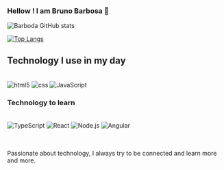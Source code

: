 
### Hellow ! I am Bruno Barbosa 👋


![Barboda GitHub stats](https://github-readme-stats.vercel.app/api?username=devbarbosa&show_icons=true&theme=radical)

[![Top Langs](https://github-readme-stats.vercel.app/api/top-langs/?username=devbarbosa)](https://github.com/anuraghazra/github-readme-stats)


## Technology I use in my day

<div style="display: inline_block"><br/>
  <img align="center" src="https://img.shields.io/badge/HTML5-E34F26?style=for-the-badge&logo=html5&logoColor=white" alt="html5"/>
  <img align="center" src="https://img.shields.io/badge/CSS3-1572B6?style=for-the-badge&logo=css3&logoColor=white" alt="css"/>
  <img align="center" src="https://img.shields.io/badge/JavaScript-F7DF1E?style=for-the-badge&logo=javascript&logoColor=black" alt="JavaScript"/>
</div>


### Technology to learn

<div style="display: inline_block"><br/>
  <img align="center" src="https://img.shields.io/badge/TypeScript-007ACC?style=for-the-badge&logo=typescript&logoColor=white" alt="TypeScript"/>
  <img align="center" src="https://img.shields.io/badge/React-20232A?style=for-the-badge&logo=react&logoColor=61DAFB" alt="React"/>
  <img align="center" src="https://img.shields.io/badge/Node.js-43853D?style=for-the-badge&logo=node.js&logoColor=white" alt="Node.js"/>
  <img align="center" src="https://img.shields.io/badge/Angular-DD0031?style=for-the-badge&logo=angular&logoColor=white" alt="Angular"/>
</div><br /><br />

Passionate about technology, I always try to be connected and learn more and more.<br />

